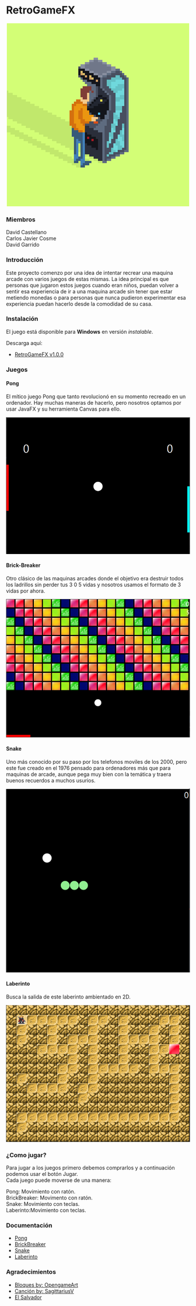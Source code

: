 # RetroGameFX
<p align="center"><img src="/Github_Images/Retrogifs-1.gif" width=""/></p>

### Miembros

David Castellano <br>
Carlos Javier Cosme <br>
David Garrido

### Introducción
Este proyecto comenzo por una idea de intentar recrear una maquina arcade con varios juegos de estas mismas. La idea principal es que personas que jugaron estos juegos cuando eran niños, puedan volver a sentir esa experiencia de ir a una maquina arcade sin tener que estar metiendo monedas o para personas que nunca pudieron experimentar esa experiencia puedan hacerlo desde la comodidad de su casa.

### Instalación
El juego está disponible para **Windows** en versión *instalable*.

Descarga aquí:

* [RetroGameFX v1.0.0](https://github.com/dam-dad/RetroGameFX/releases)


### Juegos

#### Pong
El mítico juego Pong que tanto revolucionó en su momento recreado en un ordenador. Hay muchas maneras de hacerlo, pero nosotros optamos por usar JavaFX y su herramienta Canvas para ello.

<p align="center"><img src="/Github_Images/Pong.PNG" width=""/></p>

#### Brick-Breaker
Otro clásico de las maquinas arcades donde el objetivo era destruir todos los ladrillos sin perder tus 3 0 5 vidas y nosotros usamos el formato de 3 vidas por ahora.

<p align="center"><img src="/Github_Images/BrickBreaker.PNG" width=""/></p>

#### Snake
Uno más conocido por su paso por los telefonos moviles de los 2000, pero este fue creado en el 1976 pensado para ordenadores más que para maquinas de arcade, aunque pega muy bien con la temática y traera buenos recuerdos a muchos usurios.

<p align="center"><img src="/Github_Images/snake.png" width=""/></p>

#### Laberinto
Busca la salida de este laberinto ambientado en 2D.

<p align="center"><img src="/Github_Images/Maze.PNG" width=""/></p>

### ¿Como jugar?
Para jugar a los juegos primero debemos comprarlos y a continuación podemos usar el botón Jugar.<br>
Cada juego puede moverse de una manera:

Pong: Movimiento con ratón. <br>
BrickBreaker: Movimento con ratón.<br>
Snake: Movimiento con teclas.<br>
Laberinto:Movimiento con teclas.

### Documentación

* [Pong](/Documentacion/Documentacion_Pong.pdf)
* [BrickBreaker](/Documentacion/Documentacion__BreakOut.pdf)
* [Snake](/Documentacion/Documentacion_Snake.pdf)
* [Laberinto](/Documentacion/Documentacion__Laberintos.pdf)

### Agradecimientos

* [Bloques by: OpengameArt](https://opengameart.org/content/breakout-graphics)
* [Canción by: SagittariusV](https://www.youtube.com/c/SagittariusV/featured)
* [El Salvador](https://github.com/fvarrui)
